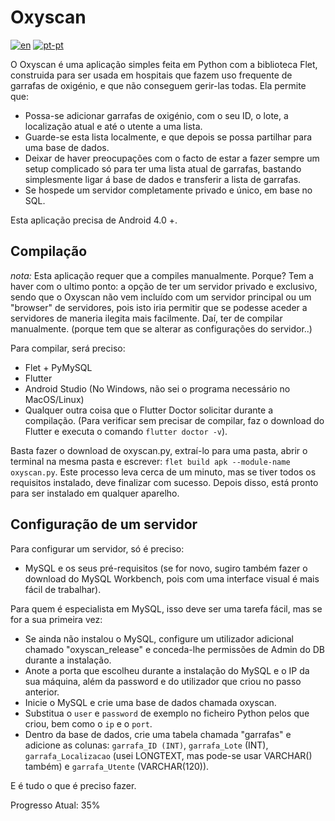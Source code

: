 # Oxyscan 
[![en](https://img.shields.io/badge/lang-en-red.svg)](https://github.com/burgeridiot/oxyscan/blob/master/README.md) [![pt-pt](https://img.shields.io/badge/lang-pt--pt-green.svg)](https://github.com/burgeridiot/oxyscan/blob/master/README-pt-pt.md)


O Oxyscan é uma aplicação simples feita em Python com a biblioteca Flet, construida para ser usada em hospitais que fazem uso frequente de garrafas de oxigénio, e que não conseguem gerir-las todas. Ela permite que:
- Possa-se adicionar garrafas de oxigénio, com o seu ID, o lote, a localização atual e até o utente a uma lista.
- Guarde-se esta lista localmente, e que depois se possa partilhar para uma base de dados.
- Deixar de haver preocupações com o facto de estar a fazer sempre um setup complicado só para ter uma lista atual de garrafas, bastando simplesmente ligar á base de dados e transferir a lista de garrafas.
- Se hospede um servidor completamente privado e único, em base no SQL.

Esta aplicação precisa de Android 4.0 +.


## Compilação
*nota:* Esta aplicação requer que a compiles manualmente. Porque? Tem a haver com o ultimo ponto: a opção de ter um servidor privado e exclusivo, sendo que o Oxyscan não vem incluído com um servidor principal ou um "browser" de servidores, pois isto iria permitir que se podesse aceder a servidores de maneria ilegita mais facilmente. Daí, ter de compilar manualmente. (porque tem que se alterar as configurações do servidor..)

Para compilar, será preciso:

  - Flet + PyMySQL
  - Flutter
  - Android Studio (No Windows, não sei o programa necessário no MacOS/Linux)
  - Qualquer outra coisa que o Flutter Doctor solicitar durante a compilação. (Para verificar sem precisar de compilar, faz o download do Flutter e executa o comando `flutter doctor -v`).

Basta fazer o download de oxyscan.py, extraí-lo para uma pasta, abrir o terminal na mesma pasta e escrever: `flet build apk --module-name oxyscan.py`. Este processo leva cerca de um minuto, mas se tiver todos os requisitos instalado, deve finalizar com sucesso. Depois disso, está pronto para ser instalado em qualquer aparelho.

## Configuração de um servidor

Para configurar um servidor, só é preciso:

  - MySQL e os seus pré-requisitos (se for novo, sugiro também fazer o download do MySQL Workbench, pois com uma interface visual é mais fácil de trabalhar).

Para quem é especialista em MySQL, isso deve ser uma tarefa fácil, mas se for a sua primeira vez:

  - Se ainda não instalou o MySQL, configure um utilizador adicional chamado "oxyscan_release" e conceda-lhe permissões de Admin do DB durante a instalação.
  - Anote a porta que escolheu durante a instalação do MySQL e o IP da sua máquina, além da password e do utilizador que criou no passo anterior.
  - Inicie o MySQL e crie uma base de dados chamada oxyscan.
  - Substitua o `user` e `password` de exemplo no ficheiro Python pelos que criou, bem como o `ip` e o `port`.
  - Dentro da base de dados, crie uma tabela chamada "garrafas" e adicione as colunas: `garrafa_ID (INT)`, `garrafa_Lote` (INT), `garrafa_Localizacao` (usei LONGTEXT, mas pode-se usar VARCHAR() também) e `garrafa_Utente` (VARCHAR(120)).

E é tudo o que é preciso fazer.

Progresso Atual: 35%
